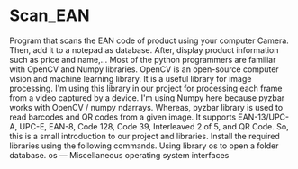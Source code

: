 # Scan_EAN
Program that scans the EAN code of product using your computer Camera. Then, add it to a notepad as database. After, display product information such as price and name,...
Most of the python programmers are familiar with OpenCV and Numpy libraries. OpenCV is an open-source computer vision and machine learning library. It is a useful library for image processing. I'm using this library in our project for processing each frame from a video captured by a device. I'm using Numpy here because pyzbar works with OpenCV / numpy ndarrays. Whereas, pyzbar library is used to read barcodes and QR codes from a given image. It supports EAN-13/UPC-A, UPC-E, EAN-8, Code 128, Code 39, Interleaved 2 of 5, and QR Code. So, this is a small introduction to our project and libraries. Install the required libraries using the following commands.
Using library os to open a folder database. os — Miscellaneous operating system interfaces
